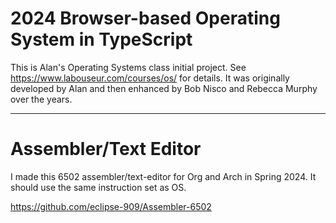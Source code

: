 2024 Browser-based Operating System in TypeScript
=================================================

This is Alan's Operating Systems class initial project.
See https://www.labouseur.com/courses/os/ for details.
It was originally developed by Alan and then enhanced by Bob Nisco and Rebecca Murphy over the years.
___
# Assembler/Text Editor
I made this 6502 assembler/text-editor for Org and Arch in Spring 2024.
It should use the same instruction set as OS.

https://github.com/eclipse-909/Assembler-6502